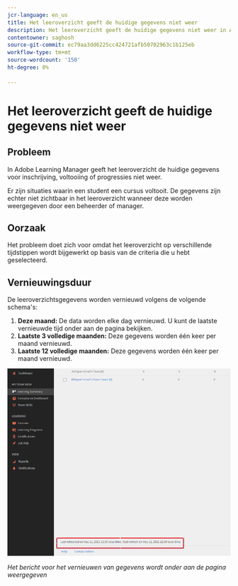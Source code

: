 ```yaml
---
jcr-language: en_us
title: Het leeroverzicht geeft de huidige gegevens niet weer
description: Het leeroverzicht geeft de huidige gegevens niet weer in Adobe Learning Manager
contentowner: saghosh
source-git-commit: ec79aa3dd6225cc424721afb50702963c1b125eb
workflow-type: tm+mt
source-wordcount: '150'
ht-degree: 0%

---
```




# Het leeroverzicht geeft de huidige gegevens niet weer

## Probleem

In Adobe Learning Manager geeft het leeroverzicht de huidige gegevens voor inschrijving, voltooiing of progressies niet weer.

Er zijn situaties waarin een student een cursus voltooit. De gegevens zijn echter niet zichtbaar in het leeroverzicht wanneer deze worden weergegeven door een beheerder of manager.

## Oorzaak

Het probleem doet zich voor omdat het leeroverzicht op verschillende tijdstippen wordt bijgewerkt op basis van de criteria die u hebt geselecteerd.

## Vernieuwingsduur

De leeroverzichtsgegevens worden vernieuwd volgens de volgende schema&#39;s:

1. **Deze maand:** De data worden elke dag vernieuwd. U kunt de laatste vernieuwde tijd onder aan de pagina bekijken.
1. **Laatste 3 volledige maanden:** Deze gegevens worden één keer per maand vernieuwd.
1. **Laatste 12 volledige maanden:** Deze gegevens worden één keer per maand vernieuwd.

![](assets/learning-summary.png)

*Het bericht voor het vernieuwen van gegevens wordt onder aan de pagina weergegeven*

